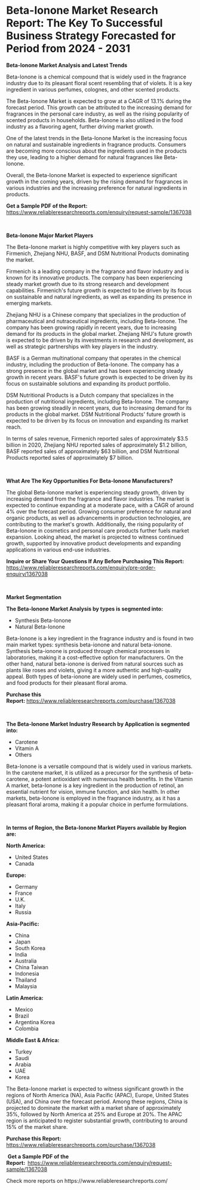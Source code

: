 <p><h1>Beta-Ionone Market Research Report: The Key To Successful Business Strategy Forecasted for Period from 2024 - 2031</h1></p><p><strong>Beta-Ionone Market Analysis and Latest Trends</strong></p>
<p><p>Beta-Ionone is a chemical compound that is widely used in the fragrance industry due to its pleasant floral scent resembling that of violets. It is a key ingredient in various perfumes, colognes, and other scented products.</p><p>The Beta-Ionone Market is expected to grow at a CAGR of 13.1% during the forecast period. This growth can be attributed to the increasing demand for fragrances in the personal care industry, as well as the rising popularity of scented products in households. Beta-Ionone is also utilized in the food industry as a flavoring agent, further driving market growth.</p><p>One of the latest trends in the Beta-Ionone Market is the increasing focus on natural and sustainable ingredients in fragrance products. Consumers are becoming more conscious about the ingredients used in the products they use, leading to a higher demand for natural fragrances like Beta-Ionone.</p><p>Overall, the Beta-Ionone Market is expected to experience significant growth in the coming years, driven by the rising demand for fragrances in various industries and the increasing preference for natural ingredients in products.</p></p>
<p><strong>Get a Sample PDF of the Report:&nbsp;</strong> <a href="https://www.reliableresearchreports.com/enquiry/request-sample/1367038">https://www.reliableresearchreports.com/enquiry/request-sample/1367038</a></p>
<p>&nbsp;</p>
<p><strong>Beta-Ionone Major Market Players</strong></p>
<p><p>The Beta-Ionone market is highly competitive with key players such as Firmenich, Zhejiang NHU, BASF, and DSM Nutritional Products dominating the market. </p><p>Firmenich is a leading company in the fragrance and flavor industry and is known for its innovative products. The company has been experiencing steady market growth due to its strong research and development capabilities. Firmenich's future growth is expected to be driven by its focus on sustainable and natural ingredients, as well as expanding its presence in emerging markets.</p><p>Zhejiang NHU is a Chinese company that specializes in the production of pharmaceutical and nutraceutical ingredients, including Beta-Ionone. The company has been growing rapidly in recent years, due to increasing demand for its products in the global market. Zhejiang NHU's future growth is expected to be driven by its investments in research and development, as well as strategic partnerships with key players in the industry.</p><p>BASF is a German multinational company that operates in the chemical industry, including the production of Beta-Ionone. The company has a strong presence in the global market and has been experiencing steady growth in recent years. BASF's future growth is expected to be driven by its focus on sustainable solutions and expanding its product portfolio.</p><p>DSM Nutritional Products is a Dutch company that specializes in the production of nutritional ingredients, including Beta-Ionone. The company has been growing steadily in recent years, due to increasing demand for its products in the global market. DSM Nutritional Products' future growth is expected to be driven by its focus on innovation and expanding its market reach.</p><p>In terms of sales revenue, Firmenich reported sales of approximately $3.5 billion in 2020, Zhejiang NHU reported sales of approximately $1.2 billion, BASF reported sales of approximately $63 billion, and DSM Nutritional Products reported sales of approximately $7 billion.</p></p>
<p>&nbsp;</p>
<p><strong>What Are The Key Opportunities For Beta-Ionone Manufacturers?</strong></p>
<p><p>The global Beta-Ionone market is experiencing steady growth, driven by increasing demand from the fragrance and flavor industries. The market is expected to continue expanding at a moderate pace, with a CAGR of around 4% over the forecast period. Growing consumer preference for natural and organic products, as well as advancements in production technologies, are contributing to the market's growth. Additionally, the rising popularity of Beta-Ionone in cosmetics and personal care products further fuels market expansion. Looking ahead, the market is projected to witness continued growth, supported by innovative product developments and expanding applications in various end-use industries.</p></p>
<p><strong>Inquire or Share Your Questions If Any Before Purchasing This Report:</strong> <a href="https://www.reliableresearchreports.com/enquiry/pre-order-enquiry/1367038">https://www.reliableresearchreports.com/enquiry/pre-order-enquiry/1367038</a></p>
<p>&nbsp;</p>
<p><strong>Market Segmentation</strong></p>
<p><strong>The Beta-Ionone Market Analysis by types is segmented into:</strong></p>
<p><ul><li>Synthesis Beta-Ionone</li><li>Natural Beta-Ionone</li></ul></p>
<p><p>Beta-Ionone is a key ingredient in the fragrance industry and is found in two main market types: synthesis beta-ionone and natural beta-ionone. Synthesis beta-ionone is produced through chemical processes in laboratories, making it a cost-effective option for manufacturers. On the other hand, natural beta-ionone is derived from natural sources such as plants like roses and violets, giving it a more authentic and high-quality appeal. Both types of beta-ionone are widely used in perfumes, cosmetics, and food products for their pleasant floral aroma.</p></p>
<p><strong>Purchase this Report:&nbsp;</strong><a href="https://www.reliableresearchreports.com/purchase/1367038">https://www.reliableresearchreports.com/purchase/1367038</a></p>
<p>&nbsp;</p>
<p><strong>The Beta-Ionone Market Industry Research by Application is segmented into:</strong></p>
<p><ul><li>Carotene</li><li>Vitamin A</li><li>Others</li></ul></p>
<p><p>Beta-Ionone is a versatile compound that is widely used in various markets. In the carotene market, it is utilized as a precursor for the synthesis of beta-carotene, a potent antioxidant with numerous health benefits. In the Vitamin A market, beta-Ionone is a key ingredient in the production of retinol, an essential nutrient for vision, immune function, and skin health. In other markets, beta-Ionone is employed in the fragrance industry, as it has a pleasant floral aroma, making it a popular choice in perfume formulations.</p></p>
<p>&nbsp;</p>
<p><strong>In terms of Region, the Beta-Ionone Market Players available by Region are:</strong></p>
<p>
    <p> <strong> North America: </strong>
        <ul>
            <li>United States</li>
            <li>Canada</li>
        </ul>
        </p> 
    <p> <strong> Europe: </strong>
        <ul>
            <li>Germany</li>
            <li>France</li>
            <li>U.K.</li>
            <li>Italy</li>
            <li>Russia</li>
        </ul>
        </p> 
    <p> <strong> Asia-Pacific: </strong>
        <ul>
            <li>China</li>
            <li>Japan</li>
            <li>South Korea</li>
            <li>India</li>
            <li>Australia</li>
            <li>China Taiwan</li>
            <li>Indonesia</li>
            <li>Thailand</li>
            <li>Malaysia</li>
        </ul>
        </p> 
    <p> <strong> Latin America: </strong>
        <ul>
            <li>Mexico</li>
            <li>Brazil</li>
            <li>Argentina Korea</li>
            <li>Colombia</li>
        </ul>
        </p> 
    <p> <strong> Middle East & Africa: </strong>
        <ul>
            <li>Turkey</li>
            <li>Saudi</li>
            <li>Arabia</li>
            <li>UAE</li>
            <li>Korea</li>
        </ul>
    </p>
    </p>
<p><p>The Beta-Ionone market is expected to witness significant growth in the regions of North America (NA), Asia Pacific (APAC), Europe, United States (USA), and China over the forecast period. Among these regions, China is projected to dominate the market with a market share of approximately 35%, followed by North America at 25% and Europe at 20%. The APAC region is anticipated to register substantial growth, contributing to around 15% of the market share.</p></p>
<p><strong>Purchase this Report: </strong><a href="https://www.reliableresearchreports.com/purchase/1367038">https://www.reliableresearchreports.com/purchase/1367038</a></p>
<p>&nbsp;<strong>Get a Sample PDF of the Report:&nbsp;&nbsp;</strong><a href="https://www.reliableresearchreports.com/enquiry/request-sample/1367038">https://www.reliableresearchreports.com/enquiry/request-sample/1367038</a></p>
<p><strong></strong></p>
<p>Check more reports on https://www.reliableresearchreports.com/</p>